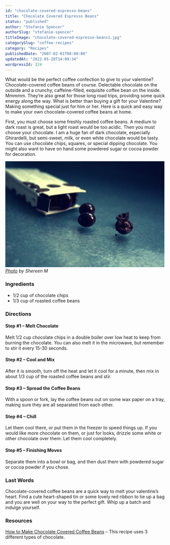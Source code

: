 ```yaml
---
id: "chocolate-covered-espresso-beans"
title: "Chocolate Covered Espresso Beans"
status: "published"
author: "Stefanie Spencer"
authorSlug: "stefanie-spencer"
titleImage: "chocolate-covered-espresso-beans1.jpg"
categorySlug: "coffee-recipes"
category: "Recipes"
publishedDate: "2007-02-01T08:00:00"
updatedAt: "2022-05-28T14:09:34"
wordpressId: 324
---
```


What would be the perfect coffee confection to give to your valentine? Chocolate-covered coffee beans of course. Delectable chocolate on the outside and a crunchy, caffeine-filled, exquisite coffee bean on the inside. Mmmmm. They’re also great for those long road trips, providing some quick energy along the way. What is better than buying a gift for your Valentine? Making something special just for him or her. Here is a quick and easy way to make your own chocolate-covered coffee beans at home.

First, you must choose some freshly roasted coffee beans. A medium to dark roast is great, but a light roast would be too acidic. Then you must choose your chocolate. I am a huge fan of dark chocolate, especially Ghirardelli, but semi-sweet, milk, or even white chocolate would be tasty. You can use chocolate chips, squares, or special dipping chocolate. You might also want to have on hand some powdered sugar or cocoa powder for decoration.

![chocolate covered espresso beans](chocolate-covered-espresso-beans1.jpg)  
*[Photo](http://www.flickr.com/photos/shereen84/2487154213/in/photostream/) by Shereen M*

### Ingredients

-   1/2 cup of chocolate chips
-   1/3 cup of roasted coffee beans

### Directions

#### Step #1 – Melt Chocolate

Melt 1/2 cup chocolate chips in a double boiler over low heat to keep from burning the chocolate. You can also melt it in the microwave, but remember to stir it every 15-30 seconds.

#### Step #2 – Cool and Mix

After it is smooth, turn off the heat and let it cool for a minute, then mix in about 1/3 cup of the roasted coffee beans and stir.

#### Step #3 – Spread the Coffee Beans

With a spoon or fork, lay the coffee beans out on some wax paper on a tray, making sure they are all separated from each other.

#### Step #4 – Chill

Let them cool there, or put them in the freezer to speed things up. If you would like more chocolate on them, or just for looks, drizzle some white or other chocolate over them. Let them cool completely.

#### Step #5 – Finishing Moves

Separate them into a bowl or bag, and then dust them with powdered sugar or cocoa powder if you chose.

### Last Words

Chocolate-covered coffee beans are a quick way to melt your valentine’s heart. Find a cute heart-shaped tin or some lovely red ribbon to tie up a bag and you are well on your way to the perfect gift. Whip up a batch and indulge yourself.

### Resources

[How to Make Chocolate Covered Coffee Beans](/how-to-make-chocolate-covered-coffee-beans/) – This recipe uses 3 different types of chocolate.
